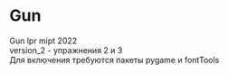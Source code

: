 # Gun
Gun lpr mipt 2022  
version_2 - упражнения 2 и 3  
Для включения требуются пакеты pygame и fontTools
